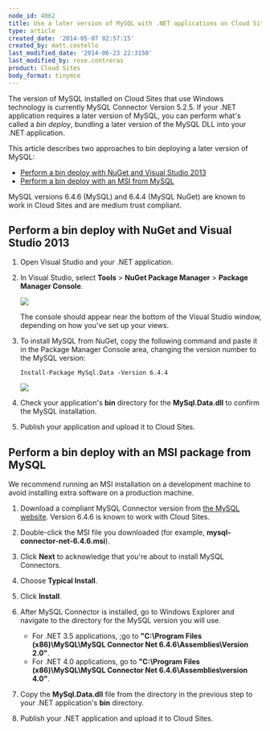 ```yaml
---
node_id: 4062
title: Use a later version of MySQL with .NET applications on Cloud Sites
type: article
created_date: '2014-05-07 02:57:15'
created_by: matt.costello
last_modified_date: '2014-06-23 22:3150'
last_modified_by: rose.contreras
product: Cloud Sites
body_format: tinymce
---
```


The version of MySQL installed on Cloud Sites that use Windows
technology is currently MySQL Connector Version 5.2.5.  If your .NET
application requires a later version of MySQL, you can perform what's
called a *bin deploy*, bundling a later version of the MySQL DLL into
your .NET application.

This article describes two approaches to bin deploying a later version
of MySQL:

-   [Perform a bin deploy with NuGet and Visual Studio
    2013](#visualstudio)
-   [Perform a bin deploy with an MSI from MySQL](#msi)

MySQL versions 6.4.6 (MySQL) and 6.4.4 (MySQL NuGet) are known to work
in Cloud Sites and are medium trust compliant.

Perform a bin deploy with NuGet and Visual Studio 2013
------------------------------------------------------

1.  Open Visual Studio and your .NET application.

2.  In Visual Studio, select **Tools** \> **NuGet Package Manager** \>
    **Package Manager Console**.

    ![](/knowledge_center/sites/default/files/field/image/packagemanger.png)

    The console should appear near the bottom of the Visual Studio
    window, depending on how you've set up your views.

3.  To install MySQL from NuGet, copy the following command and paste it
    in the Package Manager Console area, changing the version number to
    the MySQL version:

        Install-Package MySql.Data -Version 6.4.4

    ![](/knowledge_center/sites/default/files/field/image/console.png)

4.  Check your application's **bin** directory for the
    **MySql.Data.dll** to confirm the MySQL installation.

5.  Publish your application and upload it to Cloud Sites.

Perform a bin deploy with an MSI package from MySQL
---------------------------------------------------

We recommend running an MSI installation on a development machine to
avoid installing extra software on a production machine.

1.  Download a compliant MySQL Connector version from [the MySQL
    website](http://dev.mysql.com/downloads/connector/net/ "MySql Connector").
    Version 6.4.6 is known to work with Cloud Sites.

2.  Double-click the MSI file you downloaded (for example,
    **mysql-connector-net-6.4.6.msi**).

3.  Click **Next** to acknowledge that you're about to install MySQL
    Connectors.

4.  Choose **Typical Install**.

5.  Click **Install**.

6.  After MySQL Connector is installed, go to Windows Explorer and
    navigate to the directory for the MySQL version you will use.

    -   For .NET 3.5 applications, ;go to **"C:\\Program Files
        (x86)\\MySQL\\MySQL Connector Net 6.4.6\\Assemblies\\Version
        2.0"**.
    -   For .NET 4.0 applications, go to **"C:\\Program Files
        (x86)\\MySQL\\MySQL Connector Net 6.4.6\\Assemblies\\version
        4.0"**.

7.  Copy the **MySql.Data.dll** file from the directory in the previous
    step to your .NET application's **bin** directory.

8.  Publish your .NET application and upload it to Cloud Sites.



